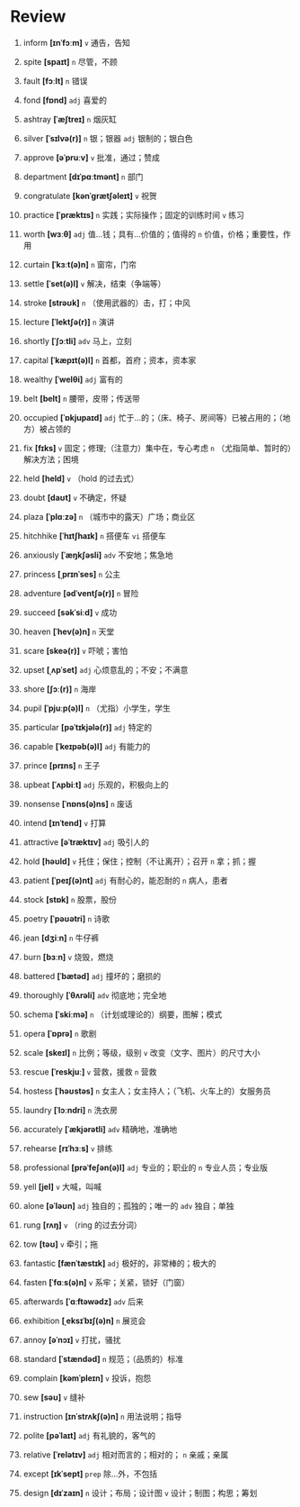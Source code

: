 # Review
1. inform **[ɪnˈfɔːm]** `v` 通告，告知

2. spite **[spaɪt]** `n` 尽管，不顾

3. fault **[fɔːlt]** `n` 错误

4. fond **[fɒnd]** `adj` 喜爱的

5. ashtray **[ˈæʃtreɪ]** `n` 烟灰缸

6. silver **[ˈsɪlvə(r)]** `n` 银；银器 `adj` 银制的；银白色

7. approve **[əˈpruːv]** `v` 批准，通过；赞成

8. department **[dɪˈpɑːtmənt]** `n` 部门

9. congratulate **[kənˈɡrætʃəleɪt]** `v` 祝贺

10. practice **[ˈpræktɪs]** `n` 实践；实际操作；固定的训练时间 `v` 练习

11. worth **[wɜːθ]** `adj` 值...钱；具有...价值的；值得的 `n` 价值，价格；重要性，作用

12. curtain **[ˈkɜːt(ə)n]** `n` 窗帘，门帘

13. settle **[ˈset(ə)l]** `v` 解决，结束（争端等）

14. stroke **[strəʊk]** `n` （使用武器的）击，打；中风

15. lecture **[ˈlektʃə(r)]** `n` 演讲

16. shortly **[ˈʃɔːtli]** `adv` 马上，立刻

17. capital **[ˈkæpɪt(ə)l]** `n` 首都，首府；资本，资本家

18. wealthy **[ˈwelθi]** `adj` 富有的

19. belt **[belt]** `n` 腰带，皮带；传送带

20. occupied **[ˈɒkjupaɪd]** `adj` 忙于...的；（床、椅子、房间等）已被占用的；（地方）被占领的

21. fix **[fɪks]** `v` 固定；修理;（注意力）集中在，专心考虑 `n` （尤指简单、暂时的）解决方法；困境

22. held **[held]** `v` （hold 的过去式）

23. doubt **[daʊt]** `v` 不确定，怀疑

24. plaza **[ˈplɑːzə]** `n` （城市中的露天）广场；商业区

25. hitchhike **[ˈhɪtʃhaɪk]** `n` 搭便车 `vi` 搭便车

26. anxiously **[ˈæŋkʃəsli]** `adv` 不安地；焦急地

27. princess **[ˌprɪnˈses]** `n` 公主

28. adventure **[ədˈventʃə(r)]** `n` 冒险

29. succeed **[səkˈsiːd]** `v` 成功

30. heaven **[ˈhev(ə)n]** `n` 天堂

31. scare **[skeə(r)]** `v` 吓唬；害怕

32. upset **[ˌʌpˈset]** `adj` 心烦意乱的；不安；不满意

33. shore **[ʃɔː(r)]** `n` 海岸

34. pupil **[ˈpjuːp(ə)l]** `n` （尤指）小学生，学生

35. particular **[pəˈtɪkjələ(r)]** `adj` 特定的

36. capable **[ˈkeɪpəb(ə)l]** `adj` 有能力的

37. prince **[prɪns]** `n` 王子

38. upbeat **[ˈʌpbiːt]** `adj` 乐观的，积极向上的

39. nonsense **[ˈnɒns(ə)ns]** `n` 废话

40. intend **[ɪnˈtend]** `v` 打算

41. attractive **[əˈtræktɪv]** `adj` 吸引人的

42. hold **[həʊld]** `v` 托住；保住；控制（不让离开）；召开 `n` 拿；抓；握

43. patient **[ˈpeɪʃ(ə)nt]** `adj` 有耐心的，能忍耐的 `n` 病人，患者

44. stock **[stɒk]** `n` 股票，股份

45. poetry **[ˈpəʊətri]** `n` 诗歌

46. jean **[dʒiːn]** `n` 牛仔裤

47. burn **[bɜːn]** `v` 烧毁，燃烧

48. battered **[ˈbætəd]** `adj` 撞坏的；磨损的

49. thoroughly **[ˈθʌrəli]** `adv` 彻底地；完全地

50. schema **[ˈskiːmə]** `n` （计划或理论的）纲要，图解；模式

51. opera **[ˈɒprə]** `n` 歌剧

52. scale **[skeɪl]** `n` 比例；等级，级别 `v` 改变（文字、图片）的尺寸大小

53. rescue **[ˈreskjuː]** `v` 营救，援救 `n` 营救

54. hostess **[ˈhəʊstəs]** `n` 女主人；女主持人；（飞机、火车上的）女服务员

55. laundry **[ˈlɔːndri]** `n` 洗衣房

56. accurately **[ˈækjərətli]** `adv` 精确地，准确地

57. rehearse **[rɪˈhɜːs]** `v` 排练

58. professional **[prəˈfeʃən(ə)l]** `adj` 专业的；职业的 `n` 专业人员；专业版

59. yell **[jel]** `v` 大喊，叫喊

60. alone **[əˈləʊn]** `adj` 独自的；孤独的；唯一的 `adv` 独自；单独

61. rung **[rʌŋ]** `v` （ring 的过去分词）

62. tow **[təʊ]** `v` 牵引；拖

63. fantastic **[fænˈtæstɪk]** `adj` 极好的，非常棒的；极大的

64. fasten **[ˈfɑːs(ə)n]** `v` 系牢；关紧，锁好（门窗）

65. afterwards **[ˈɑːftəwədz]** `adv` 后来

66. exhibition **[ˌeksɪˈbɪʃ(ə)n]** `n` 展览会

67. annoy **[əˈnɔɪ]** `v` 打扰，骚扰

68. standard **[ˈstændəd]** `n` 规范；（品质的）标准

69. complain **[kəmˈpleɪn]** `v` 投诉，抱怨

70. sew **[səʊ]** `v` 缝补

71. instruction **[ɪnˈstrʌkʃ(ə)n]** `n` 用法说明；指导

72. polite **[pəˈlaɪt]** `adj` 有礼貌的，客气的

73. relative **[ˈrelətɪv]** `adj` 相对而言的；相对的； `n` 亲戚；亲属

74. except **[ɪkˈsept]** `prep` 除...外，不包括

75. design **[dɪˈzaɪn]** `n` 设计；布局；设计图 `v` 设计；制图；构思；筹划

